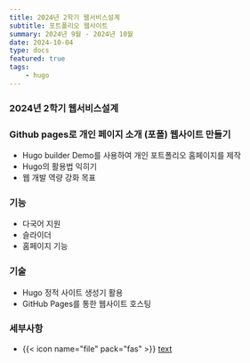 ```yaml
---
title: 2024년 2학기 웹서비스설계 
subtitle: 포트폴리오 웹사이트
summary: 2024년 9월 - 2024년 10월
date: 2024-10-04
type: docs
featured: true
tags:
    - hugo
---
```


### 2024년 2학기 웹서비스설계 
### Github pages로 개인 페이지 소개 (포폴) 웹사이트 만들기

-  Hugo builder Demo를 사용하여 개인 포트폴리오 홈페이지를 제작
-  Hugo의 활용법 익히기
-  웹 개발 역량 강화 목표

### 기능

- 다국어 지원
- 슬라이더
- 홈페이지 기능

### 기술

- Hugo 정적 사이트 생성기 활용
- GitHub Pages를 통한 웹사이트 호스팅

### 세부사항
- {{< icon name="file" pack="fas" >}} [text](https://github.com/2blackcow/2blackcow.github.io.git)

